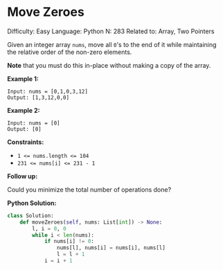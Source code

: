 # Move Zeroes

Difficulty: Easy
Language: Python
N: 283
Related to: Array, Two Pointers

Given an integer array `nums`, move all `0`'s to the end of it while maintaining the relative order of the non-zero elements.

**Note** that you must do this in-place without making a copy of the array.

**Example 1:**

```
Input: nums = [0,1,0,3,12]
Output: [1,3,12,0,0]

```

**Example 2:**

```
Input: nums = [0]
Output: [0]

```

**Constraints:**

- `1 <= nums.length <= 104`
- `231 <= nums[i] <= 231 - 1`

**Follow up:**

Could you minimize the total number of operations done?

**Python Solution:**

```python
class Solution:
    def moveZeroes(self, nums: List[int]) -> None:
        l, i = 0, 0
        while i < len(nums):
            if nums[i] != 0:
                nums[l], nums[i] = nums[i], nums[l]
                l = l + 1
            i = i + 1
```